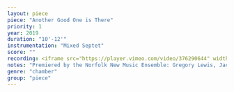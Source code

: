 ```yaml
---
layout: piece
piece: "Another Good One is There"
priority: 1
year: 2019
duration: "10'-12'"
instrumentation: "Mixed Septet"
score: ""
recording: <iframe src="https://player.vimeo.com/video/376290644" width="100%" height="360" frameborder="0" allow="autoplay; fullscreen" allowfullscreen></iframe>
notes: "Premiered by the Norfolk New Music Ensemble: Gregory Lewis, Jacob Schafer (violin), Bethany Hargreaves (viola), Scott Leger (horn), Yu-Ting Cheng (clarinet), Andrew Sledge (bassoon), and Yifei Xu (Piano). The Music Shed, Norfolk, CT."
genre: "chamber"
group: "piece"
---
```

